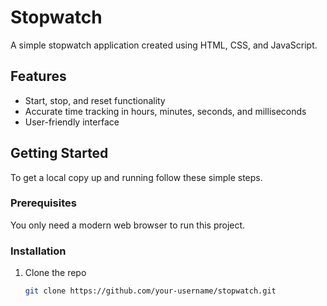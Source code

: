 # Stopwatch

A simple stopwatch application created using HTML, CSS, and JavaScript.

## Features

- Start, stop, and reset functionality
- Accurate time tracking in hours, minutes, seconds, and milliseconds
- User-friendly interface





## Getting Started

To get a local copy up and running follow these simple steps.

### Prerequisites

You only need a modern web browser to run this project.

### Installation

1. Clone the repo
   ```sh
   git clone https://github.com/your-username/stopwatch.git
